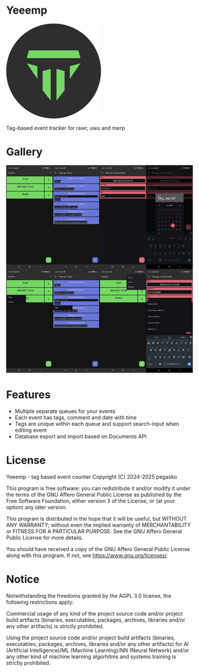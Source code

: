 # Yeeemp

![Yeeemp](images/ic-round-256.png)

Tag-based event tracker for rawr, uwu and merp


# Gallery

![gallery](images/composite.png)


# Features

* Multiple separate queues for your events
* Each event has tags, comment and date with time
* Tags are unique within each queue and support search-input when editing event
* Database export and import based on Documents API


# License

Yeeemp - tag based event counter
Copyright (C) 2024-2025  pegasko

This program is free software: you can redistribute it and/or modify
it under the terms of the GNU Affero General Public License as published by
the Free Software Foundation, either version 3 of the License, or
(at your option) any later version.

This program is distributed in the hope that it will be useful,
but WITHOUT ANY WARRANTY; without even the implied warranty of
MERCHANTABILITY or FITNESS FOR A PARTICULAR PURPOSE.  See the
GNU Affero General Public License for more details.

You should have received a copy of the GNU Affero General Public License
along with this program.  If not, see <https://www.gnu.org/licenses/>.


# Notice

Notwithstanding the freedoms granted by the AGPL 3.0 license, the following restrictions apply:

Commercial usage of any kind of the project source code and/or project build artifacts (binaries, executables, packages, archives, libraries and/or any other artifacts) is strictly prohibited.

Using the project source code and/or project build artifacts (binaries, executables, packages, archives, libraries and/or any other artifacts) for AI (Artificial Intelligence)/ML (Machine Learning)/NN (Neural Network) and/or any other kind of machine learning algorhitms and systems training is strictly prohibited.
